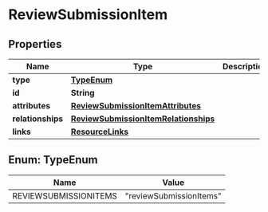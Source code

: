 

# ReviewSubmissionItem


## Properties

| Name | Type | Description | Notes |
|------------ | ------------- | ------------- | -------------|
|**type** | [**TypeEnum**](#TypeEnum) |  |  |
|**id** | **String** |  |  |
|**attributes** | [**ReviewSubmissionItemAttributes**](ReviewSubmissionItemAttributes.md) |  |  [optional] |
|**relationships** | [**ReviewSubmissionItemRelationships**](ReviewSubmissionItemRelationships.md) |  |  [optional] |
|**links** | [**ResourceLinks**](ResourceLinks.md) |  |  [optional] |



## Enum: TypeEnum

| Name | Value |
|---- | -----|
| REVIEWSUBMISSIONITEMS | &quot;reviewSubmissionItems&quot; |



